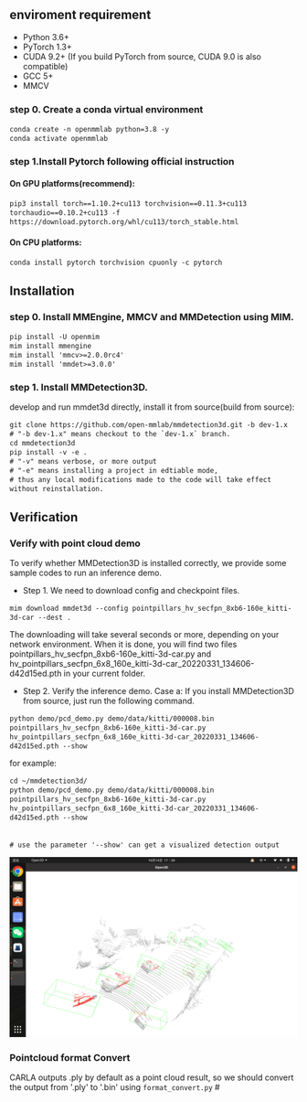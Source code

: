 ## enviroment requirement
* Python 3.6+
* PyTorch 1.3+
* CUDA 9.2+ (If you build PyTorch from source, CUDA 9.0 is also compatible)
* GCC 5+
* MMCV
### step 0. Create a conda virtual environment
```
conda create -n openmmlab python=3.8 -y
conda activate openmmlab
```

### step 1.Install Pytorch following official instruction
#### On GPU platforms(recommend):
```
pip3 install torch==1.10.2+cu113 torchvision==0.11.3+cu113 torchaudio==0.10.2+cu113 -f https://download.pytorch.org/whl/cu113/torch_stable.html
```

#### On CPU platforms:
```
conda install pytorch torchvision cpuonly -c pytorch
```

## Installation

### step 0. Install MMEngine, MMCV and MMDetection using MIM.
```
pip install -U openmim
mim install mmengine
mim install 'mmcv>=2.0.0rc4'
mim install 'mmdet>=3.0.0'
```

### step 1. Install MMDetection3D.
develop and run mmdet3d directly, install it from source(build from source):
```
git clone https://github.com/open-mmlab/mmdetection3d.git -b dev-1.x
# "-b dev-1.x" means checkout to the `dev-1.x` branch.
cd mmdetection3d
pip install -v -e .
# "-v" means verbose, or more output
# "-e" means installing a project in edtiable mode,
# thus any local modifications made to the code will take effect without reinstallation.
```

## Verification
### Verify with point cloud demo 
To verify whether MMDetection3D is installed correctly, we provide some sample codes to run an inference demo.
* Step 1. We need to download config and checkpoint files.
```
mim download mmdet3d --config pointpillars_hv_secfpn_8xb6-160e_kitti-3d-car --dest .
```
The downloading will take several seconds or more, depending on your network environment. When it is done, you will find two files pointpillars_hv_secfpn_8xb6-160e_kitti-3d-car.py and hv_pointpillars_secfpn_6x8_160e_kitti-3d-car_20220331_134606-d42d15ed.pth in your current folder.

* Step 2. Verify the inference demo.
Case a: If you install MMDetection3D from source, just run the following command.
```
python demo/pcd_demo.py demo/data/kitti/000008.bin pointpillars_hv_secfpn_8xb6-160e_kitti-3d-car.py hv_pointpillars_secfpn_6x8_160e_kitti-3d-car_20220331_134606-d42d15ed.pth --show
```

for example:
```
cd ~/mmdetection3d/
python demo/pcd_demo.py demo/data/kitti/000008.bin pointpillars_hv_secfpn_8xb6-160e_kitti-3d-car.py hv_pointpillars_secfpn_6x8_160e_kitti-3d-car_20220331_134606-d42d15ed.pth --show


# use the parameter '--show' can get a visualized detection output
```
![demo](https://github.com/memory009/mmdetection3D/blob/main/figure/detect_000008.png)


### Pointcloud format Convert
CARLA outputs .ply by default as a point cloud result, so we should convert the output from '.ply' to '.bin' using ```format_convert.py``` #
